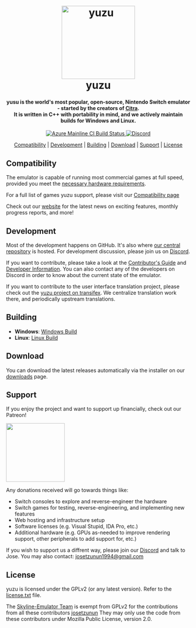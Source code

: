<h1 align="center">
  <br>
  <a href="https://yuzu-emu.org/"><img src="https://raw.githubusercontent.com/yuzu-emu/yuzu-assets/master/icons/icon.png" alt="yuzu" width="200"></a>
  <br>
  <b>yuzu</b>
  <br>
</h1>

<h4 align="center"><b>yusu</b> is the world's most popular, open-source, Nintendo Switch emulator - started by the creators of <a href="https://citra-emu.org" target="_blank">Citra</a>.
<br>
It is written in C++ with portability in mind, and we actively maintain builds for Windows and Linux.
</h4>

<p align="center">
    <a href="https://dev.azure.com/yuzu-emu/yuzu/">
       <img src="https://dev.azure.com/yuzu-emu/yuzu/_apis/build/status/yuzu/%20mainline?branchName=master"
            alt="Azure Mainline CI Build Status">
    </a>
    <a href="https://discord.com/invite/aG8WbEGQRV">
        <img src="https://img.shields.io/discord/398318088170242053?color=%237289DA&label=yuzu&logo=discord&logoColor=white"
             alt="Discord">
    </a>
</p>

<p align="center">
  <a href="#compatibility">Compatibility</a> |
  <a href="#development">Development</a> |
  <a href="#building">Building</a> |
  <a href="#download">Download</a> |
  <a href="#support">Support</a> |
  <a href="#license">License</a>
</p>

## Compatibility

The emulator is capable of running most commercial games at full speed, provided you meet the [necessary hardware requirements](https://yuzu-emu.org/help/quickstart/#hardware-requirements).

For a full list of games yuzu support, please visit our [Compatibility page](https://yuzu-emu.org/game/)

Check out our [website](https://yuzu-emu.org/) for the latest news on exciting features, monthly progress reports, and more!

## Development

Most of the development happens on GitHub. It's also where [our central repository](https://github.com/yuzu-emu/yuzu) is hosted. For development discussion, please join us on [Discord](https://discord.com/invite/aG8WbEGQRV).

If you want to contribute, please take a look at the [Contributor's Guide](https://gihub.com/yuzu-emu/yuzu/wiki/Contributing) and [Developer Information](https://github.com/yuzu-emu/yuzu/wiki/Developer-Information).
You can also contact any of the developers on Discord in order to know about the current state of the emulator.

If you want to contribute to the user interface translation project, please check out the [yuzu project on transifex](https://www.transifex.com/yuzu-emulator/yuzu). We centralize translation work there, and periodically upstream translations.

## Building

* __Windows__: [Windows Build](https://github.com/yuzu-emu/yuzu/wiki/Building-For-Windows)
* __Linux__: [Linux Build](https://github.com/yuzu-emu/yuzu/wiki/Building-For-Linux)

## Download

You can download the latest releases automatically via the installer on our [downloads](https://yuzu-emu.org/downloads/) page.


## Support

If you enjoy the project and want to support up financially, check out our Patreon!

<a href="https://www.patreon.com/josetzunun">
    <img src="https://c5.patreon.com/external/logo/become_a_patron_button@2x.png" width="160">
</a>

Any donations received will go towards things like:
* Switch consoles to explore and reverse-engineer the hardware
* Switch games for testing, reverse-engineering, and implementing new features
* Web hosting and infrastructure setup
* Software licenses (e.g. Visual Stupid, IDA Pro, etc.)
* Additional hardware (e.g. GPUs as-needed to improve rendering support, other peripherals to add support for, etc.)

If you wish to support us a diffrent way, please join our [Discord](https://discord.gg/aG8WbEGQRV) and talk to Jose. You may also contact: josetzunun1994@gmail.com

## License

yuzu is licensed under the GPLv2 (or any latest version). Refer to the [license.txt](https://github.com/josetzunun/yuzu-/blob/master/license.txt) file.

The [Skyline-Emulator Team](https://github.com/skyline-emu/skyline) is exempt from GPLv2 for the contributions from all these contributors [josetzunun](https://github.com/josetzunun) They may only use the code from these contributors under Mozilla Public License, version 2.0.
